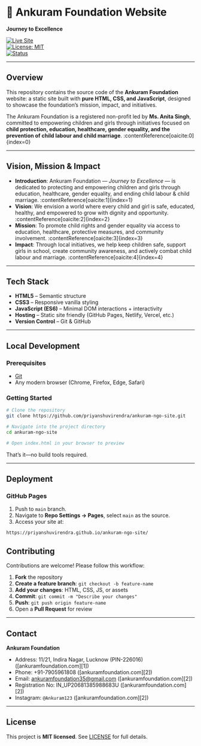 
# 🌱 Ankuram Foundation Website  
**Journey to Excellence**  

[![Live Site](https://img.shields.io/badge/Website-Live-brightgreen)](https://www.ankuramfoundation.com/)  
[![License: MIT](https://img.shields.io/badge/License-MIT-blue.svg)](LICENSE)  
[![Status](https://img.shields.io/badge/Status-Stable-green)](#)

---

##  Overview  
This repository contains the source code of the **Ankuram Foundation** website: a static site built with **pure HTML, CSS, and JavaScript**, designed to showcase the foundation’s mission, impact, and initiatives.

The Ankuram Foundation is a registered non-profit led by **Ms. Anita Singh**, committed to empowering children and girls through initiatives focused on **child protection, education, healthcare, gender equality, and the prevention of child labour and child marriage**. :contentReference[oaicite:0]{index=0}

---

##  Vision, Mission & Impact  
- **Introduction**: Ankuram Foundation — *Journey to Excellence* — is dedicated to protecting and empowering children and girls through education, healthcare, gender equality, and ending child labour & child marriage. :contentReference[oaicite:1]{index=1}  
- **Vision**: We envision a world where every child and girl is safe, educated, healthy, and empowered to grow with dignity and opportunity. :contentReference[oaicite:2]{index=2}  
- **Mission**: To promote child rights and gender equality via access to education, healthcare, protective measures, and community involvement. :contentReference[oaicite:3]{index=3}  
- **Impact**: Through local initiatives, we help keep children safe, support girls in school, create community awareness, and actively combat child labour and marriage. :contentReference[oaicite:4]{index=4}

---

##  Tech Stack  
- **HTML5** – Semantic structure  
- **CSS3** – Responsive vanilla styling  
- **JavaScript (ES6)** – Minimal DOM interactions + interactivity  
- **Hosting** – Static site friendly (GitHub Pages, Netlify, Vercel, etc.)  
- **Version Control** – Git & GitHub  

---

##  Local Development

### Prerequisites  
- [Git](https://git-scm.com/)  
- Any modern browser (Chrome, Firefox, Edge, Safari)

### Getting Started  
```bash
# Clone the repository
git clone https://github.com/priyanshuvirendra/ankuram-ngo-site.git

# Navigate into the project directory 
cd ankuram-ngo-site

# Open index.html in your browser to preview
````

That’s it—no build tools required.

---

## Deployment

### GitHub Pages

1. Push to `main` branch.
2. Navigate to **Repo Settings → Pages**, select `main` as the source.
3. Access your site at:

```
https://priyanshuvirendra.github.io/ankuram-ngo-site/
```

## Contributing

Contributions are welcome! Please follow this workflow:

1. **Fork** the repository
2. **Create a feature branch**: `git checkout -b feature-name`
3. **Add your changes**: HTML, CSS, JS, or assets
4. **Commit**: `git commit -m "Describe your changes"`
5. **Push**: `git push origin feature-name`
6. Open a **Pull Request** for review

---

## Contact

**Ankuram Foundation**

* Address: 11/21, Indira Nagar, Lucknow (PIN-226016) ([ankuramfoundation.com][1])
* Phone: +91-7905961808 ([ankuramfoundation.com][2])
* Email: [ankuramfoundation35@gmail.com](mailto:ankuramfoundation35@gmail.com) ([ankuramfoundation.com][2])
* Registration No: IN\_UP20681385988683U ([ankuramfoundation.com][2])
* Instagram: `@Ankuram123` ([ankuramfoundation.com][2])

---

## License

This project is **MIT licensed**. See [LICENSE](LICENSE) for full details.
